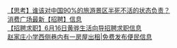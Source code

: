   
[【思考】谁该对中国90%的旅游景区半死不活的状态负责？](http://www.dianyue.me/archives/391/cgkrarix82nzti19/)  
[消费广场最新【招聘】信息](http://www.dianyue.me/archives/315/hy2f7pu7k6z5iw7l/)  
[【招聘求职】6月16日黄骅生活向导招聘求职信息](http://www.dianyue.me/archives/401/hw4s6em6a34bdiav/)  
[赵家庄小学西侧巷内有一房屋出租|免费发布便民信息](http://www.dianyue.me/archives/719/8565w2rq42emdlx6/)